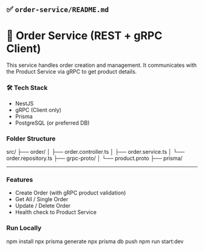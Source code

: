 


## ✅ `order-service/README.md`


# 🛒 Order Service (REST + gRPC Client)

This service handles order creation and management. It communicates with the Product Service via gRPC to get product details.



### 🛠️ Tech Stack

- NestJS
- gRPC (Client only)
- Prisma
- PostgreSQL (or preferred DB)

### Folder Structure

src/
├── order/
│ ├── order.controller.ts
│ ├── order.service.ts
│ └── order.repository.ts
├── grpc-proto/
│ └── product.proto
├── prisma/



---

### Features

- Create Order (with gRPC product validation)
- Get All / Single Order
- Update / Delete Order
- Health check to Product Service



### Run Locally


npm install
npx prisma generate
npx prisma db push
npm run start:dev
